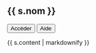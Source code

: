 ---
---
<h2>{{ s.nom }}</h2>
<a href="{{ s.lien }}"><button>Accéder</button></a> <a href="{{ s.aide }}"><button>Aide</button></a>
<p>{{ s.content | markdownify }}</p>